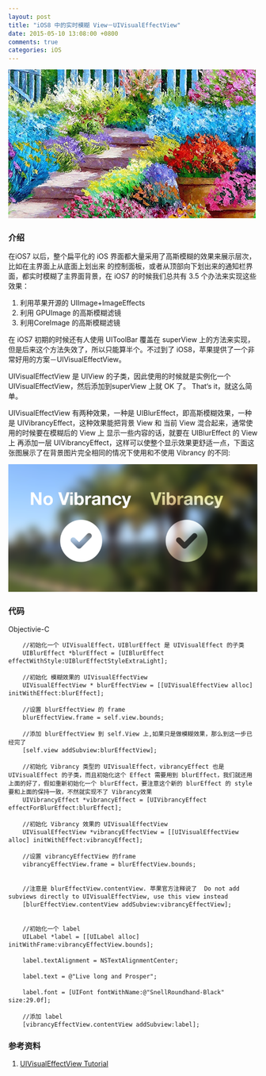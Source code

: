 ```yaml
---
layout: post
title: "iOS8 中的实时模糊 View－UIVisualEffectView"
date: 2015-05-10 13:08:00 +0800
comments: true
categories: iOS
---
```

![](/images/201505101313.png)

### 介绍

在iOS7 以后，整个扁平化的 iOS 界面都大量采用了高斯模糊的效果来展示层次，比如在主界面上从底面上划出来 的控制面板，或者从顶部向下划出来的通知栏界面，都实时模糊了主界面背景，在 iOS7 的时候我们总共有 3.5 个办法来实现这些效果：

1. 利用苹果开源的 UIImage+ImageEffects  
2. 利用 GPUImage 的高斯模糊滤镜
3. 利用CoreImage 的高斯模糊滤镜

在 iOS7 初期的时候还有人使用 UIToolBar 覆盖在 superView 上的方法来实现，但是后来这个方法失效了，所以只能算半个。不过到了 iOS8，苹果提供了一个非常好用的方案－UIVisualEffectView。

UIVisualEffectView 是 UIView 的子类，因此使用的时候就是实例化一个 UIVisualEffectView，然后添加到superView 上就 OK 了。 That‘s it，就这么简单。


UIVisualEffectView 有两种效果，一种是 UIBlurEffect，即高斯模糊效果，一种是 UIVibrancyEffect，这种效果能把背景 View 和 当前 View 混合起来，通常使用的时候要在模糊后的 View 上 显示一些内容的话，就要在 UIBlurEffect 的 View 上 再添加一层 UIVibrancyEffect，这样可以使整个显示效果更舒适一点，下面这张图展示了在背景图片完全相同的情况下使用和不使用 Vibrancy 的不同:

![](/images/10310Q192-19.png)

### 代码

Objectivie-C

```objc
    //初始化一个 UIVisualEffect，UIBlurEffect 是 UIVisualEffect 的子类
    UIBlurEffect *blurEffect = [UIBlurEffect effectWithStyle:UIBlurEffectStyleExtraLight];

    //初始化 模糊效果的 UIVisualEffectView
    UIVisualEffectView * blurEffectView = [[UIVisualEffectView alloc] initWithEffect:blurEffect];

    //设置 blurEffectView 的 frame
    blurEffectView.frame = self.view.bounds;

    //添加 blurEffectView 到 self.View 上,如果只是做模糊效果，那么到这一步已经完了
    [self.view addSubview:blurEffectView];

    //初始化 Vibrancy 类型的 UIVisualEffect，vibrancyEffect 也是UIVisualEffect 的子类，而且初始化这个 Effect 需要用到 blurEffect，我们就还用上面的好了，假如重新初始化一个 blurEffect，要注意这个新的 blurEffect 的 style 要和上面的保持一致，不然就实现不了 Vibrancy效果
    UIVibrancyEffect *vibrancyEffect = [UIVibrancyEffect effectForBlurEffect:blurEffect];

    //初始化 Vibrancy 效果的 UIVisualEffectView
    UIVisualEffectView *vibrancyEffectView = [[UIVisualEffectView alloc] initWithEffect:vibrancyEffect];

    //设置 vibrancyEffectView 的frame
    vibrancyEffectView.frame = blurEffectView.bounds;


    //注意是 blurEffectView.contentView. 苹果官方注释说了  Do not add subviews directly to UIVisualEffectView, use this view instead
    [blurEffectView.contentView addSubview:vibrancyEffectView];


    //初始化一个 label
    UILabel *label = [[UILabel alloc] initWithFrame:vibrancyEffectView.bounds];

    label.textAlignment = NSTextAlignmentCenter;

    label.text = @"Live long and Prosper";

    label.font = [UIFont fontWithName:@"SnellRoundhand-Black" size:29.0f];

    //添加 label
    [vibrancyEffectView.contentView addSubview:label];
```


### 参考资料

1. [UIVisualEffectView Tutorial](http://www.raywenderlich.com/84043/ios-8-visual-effects-tutorial)
